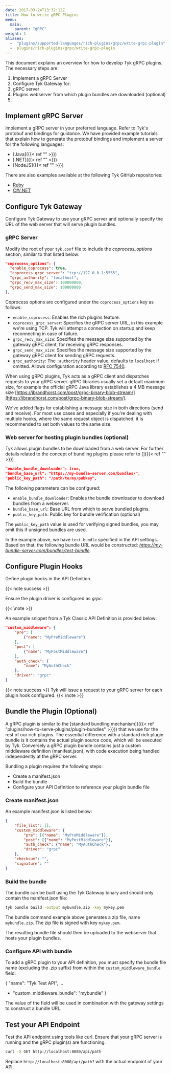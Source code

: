 ```yaml
---
date: 2017-03-24T13:32:12Z
title: How to write gRPC Plugins
menu:
  main:
    parent: "gRPC"
weight: 1 
aliases: 
  -  "plugins/supported-languages/rich-plugins/grpc/write-grpc-plugin"
  -  plugins/rich-plugins/grpc/write-grpc-plugin
---
```


This document explains an overview for how to develop Tyk gRPC plugins. The necessary steps are:

1. Implement a gRPC Server
2. Configure Tyk Gateway for:
  1. gRPC server
  2. Plugins webserver from which plugin bundles are downloaded (optional)
3.   
## Implement gRPC Server

Implement a gRPC server in your preferred language. Refer to Tyk's protobuf and bindings for guidance. We have provided example tutorials that explain how to generate the protobuf bindings and implement a server for the following languages:
- [Java]({{< ref "" >}})
- [.NET]({{< ref "" >}})
- [NodeJS]({{< ref "" >}})

There are also examples available at the following Tyk GitHub repositories:
- [Ruby](https://github.com/TykTechnologies/tyk-plugin-demo-ruby)
- [C#/.NET](https://github.com/TykTechnologies/tyk-plugin-demo-dotnet)

## Configure Tyk Gateway 

Configure Tyk Gateway to use your gRPC server and optionally specify the URL of the web server that will serve plugin bundles.

### gRPC Server

Modify the root of your `tyk.conf` file to include the *coprocess_options* section, similar to that listed below:

```json
"coprocess_options": {
  "enable_coprocess": true,
  "coprocess_grpc_server": "tcp://127.0.0.1:5555",
  "grpc_authority": "localhost",
  "grpc_recv_max_size": 100000000,
  "grpc_send_max_size": 100000000
},
```

Coprocess options are configured under the `coprocess_options` key as follows:

- `enable_coprocess`: Enables the rich plugins feature.
- `coprocess_grpc_server`: Specifies the gRPC server URL, in this example we're using TCP. Tyk will attempt a connection on startup and keep reconnecting in case of failure.
- `grpc_recv_max_size`: Specifies the message size supported by the gateway gRPC client, for receiving gRPC responses.
- `grpc_send_max_size`: Specifies the message size supported by the gateway gRPC client for sending gRPC requests.
- `grpc_authority`: The `:authority` header value, defaults to `localhost` if omitted. Allows configuration according to [RFC 7540](https://datatracker.ietf.org/doc/html/rfc7540#section-8.1.2.3).

When using gRPC plugins, Tyk acts as a gRPC client and dispatches requests to your gRPC server. gRPC libraries usually set a default maximum size, for example the official gRPC Java library establishes a 4
MB message size [https://jbrandhorst.com/post/grpc-binary-blob-stream/](https://jbrandhorst.com/post/grpc-binary-blob-stream/).

We've added flags for establishing a message size in both directions (send and receive). For most use cases and especially if you're dealing with multiple hooks, where the same request object is dispatched, it is recommended to set both values to the same size.

### Web server for hosting plugin bundles (optional)

Tyk allows plugin bundles to be downloaded from a web server. For further details related to the concept of bundling plugins please refer to []({{< ref "" >}})

```json
"enable_bundle_downloader": true,
"bundle_base_url": "https://my-bundle-server.com/bundles/",
"public_key_path": "/path/to/my/pubkey",
```

The following parameters can be configured: 
- `enable_bundle_downloader`: Enables the bundle downloader to download bundles from a webserver.
- `bundle_base_url`: Base URL from which to serve bundled plugins.
- `public_key_path`: Public key for bundle verification (optional)

The `public_key_path` value is used for verifying signed bundles, you may omit this if unsigned bundles are used.

In the example above, we have `test-bundle` specified in the API settings. Based on that, the following bundle URL would be constructed: *https://my-bundle-server.com/bundles/test-bundle*.


## Configure Plugin Hooks

Define plugin hooks in the API Definition. 
 
{{< note success >}}

Ensure the plugin driver is configured as *grpc*.

{{< \note >}}

An example snippet from a Tyk Classic API Definition is provided below:

```json
"custom_middleware": {
    "pre": [
        {"name": "MyPreMiddleware"}
    ],
    "post": [
        {"name": "MyPostMiddleware"}
    ],
    "auth_check": {
        "name": "MyAuthCheck"
    },
    "driver": "grpc"
}
```

{{< note success >}}
Tyk will issue a request to your gRPC server for each plugin hook configured. 
{{< \note >}}


## Bundle the Plugin (Optional)

A gRPC plugin is similar to the [standard bundling mechanism](({{< ref "plugins/how-to-serve-plugins/plugin-bundles" >}})) that we use for the rest of our rich plugins. The essential difference with a standard rich plugin bundle is it contains the actual plugin source code, which will be executed by Tyk. Conversely a gRPC plugin bundle contains just a custom middleware definition (manifest.json), with code execution being handled independently at the gRPC server.

Bundling a plugin requires the following steps:
- Create a manifest.json
- Build the bundle
- Configure your API Definition to reference your plugin bundle file


### Create manifest.json

An example manifest.json is listed below:

```json
{
    "file_list": [],
    "custom_middleware": {
        "pre": [{"name": "MyPreMiddleware"}],
        "post": [{"name": "MyPostMiddleware"}],
        "auth_check": {"name": "MyAuthCheck"},
        "driver": "grpc"
    },
    "checksum": "",
    "signature": ""
}
```

### Build the bundle

The bundle can be built using the Tyk Gateway binary and should only contain the manifest.json file:

```bash
tyk bundle build -output mybundle.zip -key mykey.pem
```

The bundle command example above generates a zip file, name `mybundle.zip`. The zip file is signed with key `mykey.pem`.

The resulting bundle file should then be uploaded to the webserver that hosts your plugin bundles.

### Configure API with bundle

To add a gRPC plugin to your API definition, you must specify the bundle file name (excluding the .zip suffix) from within the `custom_middleware_bundle` field:

{
   "name": "Tyk Test API",
   ...
+  "custom_middleware_bundle": "mybundle"
}

The value of the field will be used in combination with the gateway settings to construct a bundle URL.



## Test your API Endpoint

Test the API endpoint using tools like curl. Ensure that your gRPC server is running and the gRPC plugin(s) are functioning.

```bash
curl -X GET http://localhost:8080/api/path
```

Replace `http://localhost:8080/api/path?` with the actual endpoint of your API.
